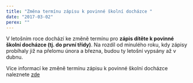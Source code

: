 ```yaml
---
title: "Změna termínu zápisu k povinné školní docházce "
date: "2017-03-02"
perex: ""
---
```




V letošním roce dochází ke změně termínu pro **zápis dítěte k povinné školní docházce (tj. do první třídy)**. Na rozdíl od minulého roku, kdy zápisy probíhaly již na přelomu února a března, budou ty letošní vypsány až v dubnu.



Více informací ke změně termínu zápisu k povinné školní docházce naleznete [zde](www.ochrance.cz/aktualne/tiskove-zpravy-2017/pri-neshode-rodicu-musi-o-vyberu-zakladni-skoly-rozhodnout-soud/)


